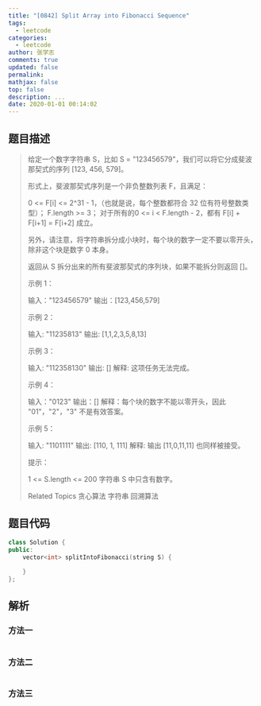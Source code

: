 ```yaml
---
title: "[0842] Split Array into Fibonacci Sequence"
tags:
  - leetcode
categories:
  - leetcode
author: 张学志
comments: true
updated: false
permalink:
mathjax: false
top: false
description: ...
date: 2020-01-01 00:14:02
---
```


## 题目描述

> 给定一个数字字符串 S，比如 S = "123456579"，我们可以将它分成斐波那契式的序列 [123, 456, 579]。 
> 
> 形式上，斐波那契式序列是一个非负整数列表 F，且满足： 
> 
> 
> 0 <= F[i] <= 2^31 - 1，（也就是说，每个整数都符合 32 位有符号整数类型）； 
> F.length >= 3； 
> 对于所有的0 <= i < F.length - 2，都有 F[i] + F[i+1] = F[i+2] 成立。 
> 
> 
> 另外，请注意，将字符串拆分成小块时，每个块的数字一定不要以零开头，除非这个块是数字 0 本身。 
> 
> 返回从 S 拆分出来的所有斐波那契式的序列块，如果不能拆分则返回 []。 
> 
> 示例 1： 
> 
> 输入："123456579"
> 输出：[123,456,579]
> 
> 
> 示例 2： 
> 
> 输入: "11235813"
> 输出: [1,1,2,3,5,8,13]
> 
> 
> 示例 3： 
> 
> 输入: "112358130"
> 输出: []
> 解释: 这项任务无法完成。
> 
> 
> 示例 4： 
> 
> 输入："0123"
> 输出：[]
> 解释：每个块的数字不能以零开头，因此 "01"，"2"，"3" 不是有效答案。
> 
> 
> 示例 5： 
> 
> 输入: "1101111"
> 输出: [110, 1, 111]
> 解释: 输出 [11,0,11,11] 也同样被接受。
> 
> 
> 提示： 
> 
> 
> 1 <= S.length <= 200 
> 字符串 S 中只含有数字。 
> 
> Related Topics 贪心算法 字符串 回溯算法

## 题目代码

```cpp
class Solution {
public:
    vector<int> splitIntoFibonacci(string S) {
        
    }
};
```

## 解析

### 方法一

```cpp

```

### 方法二

```cpp

```

### 方法三

```cpp

```

